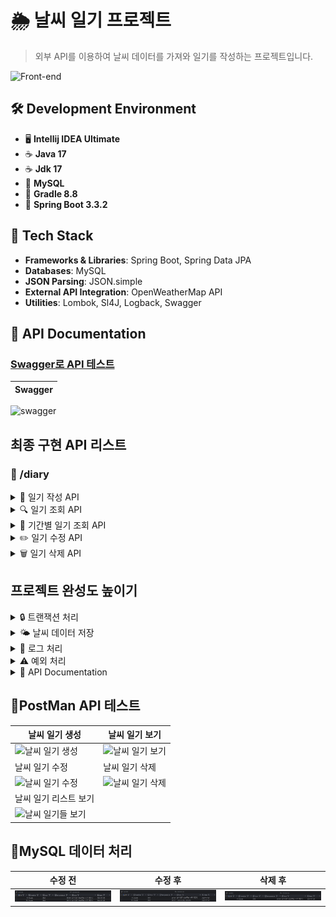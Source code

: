 # 🌦️ 날씨 일기 프로젝트

 > 외부 API를 이용하여 날씨 데이터를 가져와 일기를 작성하는 프로젝트입니다.

![Front-end](https://skillicons.dev/icons?i=idea,java,mysql,gradle,spring,git)<br>

## 🛠️ Development Environment
- 🖥️ **Intellij IDEA Ultimate**
- ☕ **Java 17**
- ☕ **Jdk 17**
- 🐬 **MySQL**
- 🔧 **Gradle 8.8**
- 🌱 **Spring Boot 3.3.2**

## 🧰 Tech Stack
- **Frameworks & Libraries**: Spring Boot, Spring Data JPA
- **Databases**: MySQL
- **JSON Parsing**: JSON.simple
- **External API Integration**: OpenWeatherMap API
- **Utilities**: Lombok, Sl4J, Logback, Swagger

## 📖 API Documentation 
### [Swagger로 API 테스트](http://localhost:8080/swagger-ui/index.html)


|Swagger|
|------|
![swagger](https://github.com/user-attachments/assets/7b4a01b3-864e-4cdd-b962-3415826dbf8e)

## 최종 구현 API 리스트  

### 📘 /diary
<details>
<summary>📝 일기 작성 API</summary>

- **POST** /create/diary
  - `date` parameter로 날짜 입력. (날짜 형식: yyyy-MM-dd)
  - `text` parameter로 일기 글 입력.
  - 외부 API에서 받아온 날씨 데이터와 함께 DB에 저장.
</details>

<details>
<summary>🔍 일기 조회 API</summary>

- **GET** /read/diary
  - `date` parameter로 조회할 날짜 입력
  - 해당 날짜의 일기를 List 형태로 반환.
</details>

<details>
<summary>📅 기간별 일기 조회 API</summary>

- **GET** /read/diaries
  - `startDate`, `endDate` parameter로 조회할 날짜 기간의 시작일과 종료일 입력.
  - 해당 기간의 일기를 List 형태로 반환.
</details>

<details>
<summary>✏️ 일기 수정 API</summary>

- **PUT** /update/diary
  - `date` parameter로 수정할 날짜 입력.
  - `text` parameter로 수정할 새 일기 글을 입력.
  - 해당 날짜의 첫 번째 일기 글을 새로 받아온 일기 글로 수정.
</details>

<details>
<summary>🗑️ 일기 삭제 API</summary>

- **DELETE** /delete/diary
  - `date` parameter로 삭제할 날짜 입력.
  - 해당 날짜의 모든 일기삭제.
</details>

## 프로젝트 완성도 높이기  
<details>
<summary>🔒 트랜잭션 처리</summary>

- DB와 관련된 함수들을 트랜잭션 처리
</details>

<details>
<summary>🌤️ 날씨 데이터 저장</summary>

- 매일 새벽 1시에 날씨 데이터를 외부 API에서 받아 DB에 저장해두는 로직 구현
</details>

<details>
<summary>📝 로그 처리</summary>

- Logback을 이용하여 프로젝트에 로그처리
</details>

<details>
<summary>⚠️ 예외 처리</summary>

- ExceptionHandler를 이용한 예외처리
</details>

<details>
<summary>📑 API Documentation</summary>

- Swagger를 이용하여 API Documentation을 작성
</details>

## 📮PostMan API 테스트

| 날씨 일기 생성   | 날씨 일기 보기   |
|------------------|------------------|
| ![날씨 일기 생성](https://github.com/user-attachments/assets/b05bc406-929f-43cb-a63b-4bd374c5ff33) | ![날씨 일기 보기](https://github.com/user-attachments/assets/fed0c88a-a314-4406-862f-824b246f5ec1) |
| 날씨 일기 수정   | 날씨 일기 삭제   |
| ![날씨 일기 수정](https://github.com/user-attachments/assets/ed0bf968-0294-4e25-82fb-e8ab03ce64d5) | ![날씨 일기 삭제](https://github.com/user-attachments/assets/9db7d54c-d327-44e7-a244-3740ef0ffed0) |
| 날씨 일기 리스트 보기 |
| ![날씨 일기들 보기](https://github.com/user-attachments/assets/2bce9848-2166-40d0-92db-0d12128f9150) |

## 🐬MySQL 데이터 처리

| 수정 전 | 수정 후 | 삭제 후 |
|---------|---------|---------|
| ![new repo](/src/images/수정전.png) | ![new repo](src/images/수정후.png) | ![new repo](src/images/삭제후.png) |
